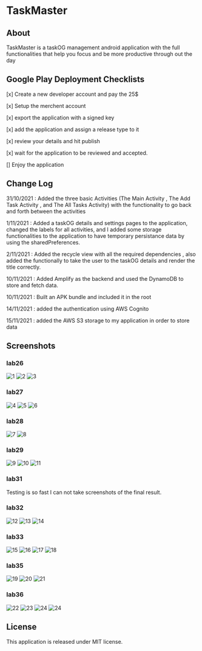# TaskMaster

## About

TaskMaster is a taskOG management android application with the full functionalities that help you
focus and be more productive through out the day

## Google Play Deployment Checklists

[x] Create a new developer account and pay the 25$

[x] Setup the merchent account

[x] export the application with a signed key

[x] add the application and assign a release type to it

[x] review your details and hit publish

[x] wait for the application to be reviewed and accepted.

[] Enjoy the application

## Change Log

31/10/2021 : Added the three basic Activities (The Main Activity , The Add Task Activity , and The
All Tasks Activity) with the functionality to go back and forth between the activities

1/11/2021 : Added a taskOG details and settings pages to the application, changed the labels for all
activities, and I added some storage functionalities to the application to have temporary
persistance data by using the sharedPreferences.

2/11/2021 : Added the recycle view with all the required dependencies , also added the functionally
to take the user to the taskOG details and render the title correctly.

10/11/2021 : Added Amplify as the backend and used the DynamoDB to store and fetch data.

10/11/2021 : Built an APK bundle and included it in the root

14/11/2021 : added the authentication using AWS Cognito

15/11/2021 : added the AWS S3 storage to my application in order to store data

## Screenshots

### lab26

![1](./screenshots/OLD/1.png)
![2](./screenshots/OLD/2.png)
![3](./screenshots/OLD/3.png)

### lab27

![4](./screenshots/OLD/4.png)
![5](./screenshots/OLD/5.png)
![6](./screenshots/OLD/6.png)

### lab28

![7](./screenshots/OLD/7.png)
![8](./screenshots/OLD/8.png)

### lab29

![9](screenshots/OLD/9.png)
![10](screenshots/OLD/10.png)
![11](screenshots/OLD/11.png)

### lab31

Testing is so fast I can not take screenshots of the final result.

### lab32

![12](screenshots/OLD/12.png)
![13](screenshots/OLD/13.png)
![14](screenshots/OLD/14.png)

### lab33

![15](screenshots/OLD/15.png)
![16](screenshots/OLD/16.png)
![17](screenshots/OLD/17.png)
![18](screenshots/OLD/18.png)

### lab35

![19](screenshots/OLD/19.png)
![20](screenshots/OLD/20.png)
![21](screenshots/OLD/21.png)

### lab36

![22](screenshots/22.png)
![23](screenshots/23.png)
![24](screenshots/24.png)
![24](screenshots/25.png)

## License

This application is released under MIT license.
